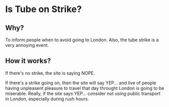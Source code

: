 # Is Tube on Strike?

## Why?

To inform people when to avoid going to London. Also, the tube strike is a very annoying event.

## How it works?

If there's no strike, the site is saying NOPE.

If there's a strike going on, then the site will say YEP... and live of people having unpleasent pleasure to travel that day throught London is going to be miserable. Really, if the site says YEP... consider not using public transport in London, especially during rush hours.

